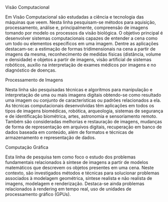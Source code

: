 Visão Computacional

Em Visão Computacional são estudadas a ciência e tecnologia das máquinas que veem. Nesta linha pesquisam-se métodos para aquisição, processamento, análise e, principalmente, compreensão de imagens tomando por modelo os processos da visão biológica. O objetivo principal é desenvolver sistemas computacionais capazes de entender a cena como um todo ou elementos específicos em uma imagem. Dentre as aplicações destacam-se: a estimação de formas tridimensionais na cena a partir de imagens da mesma, reconhecimento de medidas físicas (distância, volume e densidade) e objetos a partir de imagens, visão artificial de sistemas robóticos, auxílio na interpretação de exames médicos por imagens e no diagnóstico de doenças.
  
Processamento de Imagens

Nesta linha são pesquisadas técnicas e algoritmos para manipulação e interpretação de uma ou mais imagens digitais obtendo-se como resultado uma imagem ou conjunto de características ou padrões relacionados a ela. As técnicas computacionais desenvolvidas têm aplicações em todos os tipos de imagens biomédicas, robótica, arqueologia, sistemas de segurança e de identificação biométrica, artes, astronomia e sensoriamento remoto. Também são consideradas melhorias e restauração de imagens, mudanças de forma de representação em arquivos digitais, recuperação em banco de dados baseada em conteúdo, além de formatos e técnicas de armazenamento e representação de dados.
  
Computação Gráfica

Esta linha de pesquisa tem como foco o estudo dos problemas fundamentais relacionados à síntese de imagens a partir de modelos matemáticos que descrevem os objetos presentes em uma cena. Neste contexto, são investigados métodos e técnicas para solucionar problemas associados à modelagem geométrica, síntese realista e não realista de imagens, modelagem e renderização. Destaca-se ainda problemas relacionados à rendering em tempo real, uso de unidades de processamento gráfico (GPUs).
